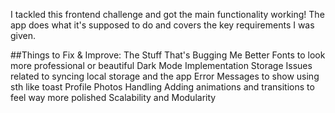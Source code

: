 I tackled this frontend challenge and got the main functionality working! The app does what it's supposed to do and covers the key requirements I was given.

##Things to Fix & Improve:
The Stuff That's Bugging Me
Better Fonts to look more professional or beautiful
Dark Mode Implementation
Storage Issues related to syncing local storage and the app
Error Messages to show using sth like toast
Profile Photos Handling
Adding animations and transitions to feel way more polished
Scalability and Modularity
